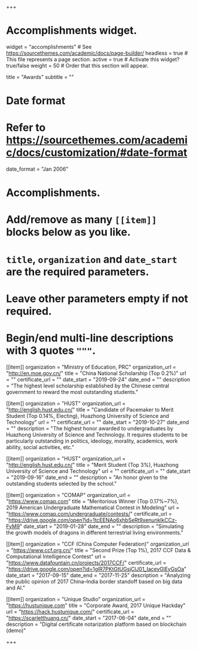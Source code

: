 +++
# Accomplishments widget.
widget = "accomplishments"  # See https://sourcethemes.com/academic/docs/page-builder/
headless = true  # This file represents a page section.
active = true  # Activate this widget? true/false
weight = 50  # Order that this section will appear.

title = "Awards"
subtitle = ""

# Date format
#   Refer to https://sourcethemes.com/academic/docs/customization/#date-format
date_format = "Jan 2006"

# Accomplishments.
#   Add/remove as many `[[item]]` blocks below as you like.
#   `title`, `organization` and `date_start` are the required parameters.
#   Leave other parameters empty if not required.
#   Begin/end multi-line descriptions with 3 quotes `"""`.

[[item]]
  organization = "Ministry of Education, PRC"
  organization_url = "http://en.moe.gov.cn/"
  title = "China National Scholarship (Top 0.2%)"
  url = ""
  certificate_url = ""
  date_start = "2019-09-24"
  date_end = ""
  description = "The highest level scholarship established by the Chinese central government to reward the most outstanding students."

[[item]]
  organization = "HUST"
  organization_url = "http://english.hust.edu.cn/"
  title = "Candidate of Pacemaker to Merit Student (Top 0.14%, Electing), Huazhong University of Science and Technology"
  url = ""
  certificate_url = ""
  date_start = "2019-10-27"
  date_end = ""
  description = "The highest honor awarded to undergraduates by Huazhong University of Science and Technology. It requires students to be particularly outstanding in politics, ideology, morality, academics, work ability, social activities, etc."

[[item]]
  organization = "HUST"
  organization_url = "http://english.hust.edu.cn/"
  title = "Merit Student (Top 3%), Huazhong University of Science and Technology"
  url = ""
  certificate_url = ""
  date_start = "2019-09-16"
  date_end = ""
  description = "An honor given to the outstanding students selected by the school."

[[item]]
  organization = "COMAP"
  organization_url = "https://www.comap.com"
  title = "Meritorious Winner (Top 0.17%~7%), 2019 American Undergraduate Mathematical Contest in Modeling"
  url = "https://www.comap.com/undergraduate/contests/"
  certificate_url = "https://drive.google.com/open?id=1tcEENAo6xhbSeRt9xenunklkCCz-FyM9"
  date_start = "2019-01-28"
  date_end = ""
  description = "Simulating the growth models of dragons in different terrestrial living environments."

[[item]]
  organization = "CCF (China Computer Federation)"
  organization_url = "https://www.ccf.org.cn/"
  title = "Second Prize (Top 1%), 2017 CCF Data & Computational Intelligence Contest"
  url = "https://www.datafountain.cn/projects/2017CCF/"
  certificate_url = "https://drive.google.com/open?id=1glR7PKtGtUGsjClJ01_IaceyGlEyGsOa"
  date_start = "2017-09-15"
  date_end = "2017-11-25"
  description = "Analyzing the public opinion of 2017 China–India border standoff based on big data and AI."

[[item]]
  organization = "Unique Studio"
  organization_url = "https://hustunique.com"
  title = "Corporate Award, 2017 Unique Hackday"
  url = "https://hack.hustunique.com/"
  certificate_url = "https://scarletthuang.cn/"
  date_start = "2017-06-04"
  date_end = ""
  description = "Digital certificate notarization platform based on blockchain (demo)"

+++
